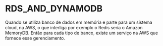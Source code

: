 # RDS_AND_DYNAMODB

Quando se utiliza banco de dados em memória e parte para um sistema cloud, na AWS, o que interliga por exemplo o Redis seria o Amazon MemoryDB.
Então para cada tipo de banco, existe um serviço na AWS que fornece esse gerenciamento.


